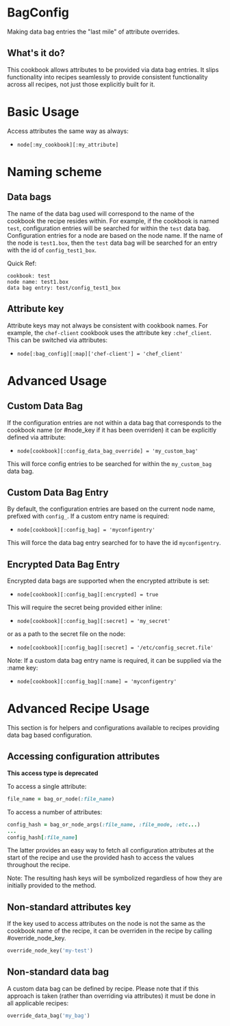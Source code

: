 BagConfig
=========

Making data bag entries the "last mile" of attribute overrides.

What's it do?
-------------

This cookbook allows attributes to be provided via data bag entries. It slips
functionality into recipes seamlessly to provide consistent functionality across
all recipes, not just those explicitly built for it.

Basic Usage
===========

Access attributes the same way as always:

* `node[:my_cookbook][:my_attribute]`


Naming scheme
=============

Data bags
---------

The name of the data bag used will correspond to the name of the cookbook the
recipe resides within. For example, if the cookbook is named `test`, configuration
entries will be searched for within the `test` data bag. Configuration entries
for a node are based on the node name. If the name of the node is `test1.box`,
then the `test` data bag will be searched for an entry with the id of `config_test1_box`.

Quick Ref:

```
cookbook: test
node name: test1.box
data bag entry: test/config_test1_box
```

Attribute key
-------------

Attribute keys may not always be consistent with cookbook names. For example,
the `chef-client` cookbook uses the attribute key `:chef_client`. This can
be switched via attributes:

* `node[:bag_config][:map]['chef-client'] = 'chef_client'`

Advanced Usage
==============

Custom Data Bag
---------------

If the configuration entries are not within a data bag that corresponds to the
cookbook name (or #node_key if it has been overriden) it can be explicitly defined
via attribute:

* `node[cookbook][:config_data_bag_override] = 'my_custom_bag'`

This will force config entries to be searched for within the `my_custom_bag` data bag.

Custom Data Bag Entry
---------------------

By default, the configuration entries are based on the current node name, prefixed
with `config_`. If a custom entry name is required:

* `node[cookbook][:config_bag] = 'myconfigentry'`

This will force the data bag entry searched for to have the id `myconfigentry`.

Encrypted Data Bag Entry
------------------------

Encrypted data bags are supported when the encrypted attribute is set:

* `node[cookbook][:config_bag][:encrypted] = true`

This will require the secret being provided either inline:

* `node[cookbook][:config_bag][:secret] = 'my_secret'`

or as a path to the secret file on the node:

* `node[cookbook][:config_bag][:secret] = '/etc/config_secret.file'`

Note: If a custom data bag entry name is required, it can be supplied via the
:name key:

* `node[cookbook][:config_bag][:name] = 'myconfigentry'`

Advanced Recipe Usage
=====================

This section is for helpers and configurations available to recipes providing
data bag based configuration.

Accessing configuration attributes
----------------------------------

__This access type is deprecated__

To access a single attribute:

```ruby
file_name = bag_or_node(:file_name)
```

To access a number of attributes:

```ruby
config_hash = bag_or_node_args(:file_name, :file_mode, :etc...)
...
config_hash[:file_name]
```

The latter provides an easy way to fetch all configuration attributes at the
start of the recipe and use the provided hash to access the values throughout
the recipe. 

Note: The resulting hash keys will be symbolized regardless of how they are
initially provided to the method.

Non-standard attributes key
---------------------------

If the key used to access attributes on the node is not the same as the cookbook
name of the recipe, it can be overriden in the recipe by calling #override_node_key.

```ruby
override_node_key('my-test')
```
Non-standard data bag
---------------------

A custom data bag can be defined by recipe. Please note that if this approach is
taken (rather than overriding via attributes) it must be done in all applicable
recipes:

```ruby
override_data_bag('my_bag')
```

